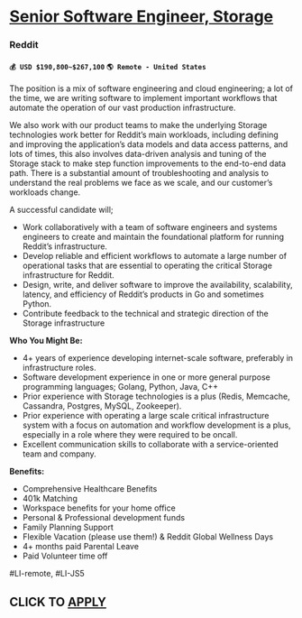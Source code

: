 # [Senior Software Engineer, Storage](https://www.remotewlb.com/apply/senior-software-engineer-storage-93018)  
### Reddit  
#### `💰 USD $190,800~$267,100` `🌎 Remote - United States`  

The position is a mix of software engineering and cloud engineering; a lot of the time, we are writing software to implement important workflows that automate the operation of our vast production infrastructure.

We also work with our product teams to make the underlying Storage technologies work better for Reddit’s main workloads, including defining and improving the application’s data models and data access patterns, and lots of times, this also involves data-driven analysis and tuning of the Storage stack to make step function improvements to the end-to-end data path. There is a substantial amount of troubleshooting and analysis to understand the real problems we face as we scale, and our customer’s workloads change.

A successful candidate will;

  * Work collaboratively with a team of software engineers and systems engineers to create and maintain the foundational platform for running Reddit’s infrastructure.
  * Develop reliable and efficient workflows to automate a large number of operational tasks that are essential to operating the critical Storage infrastructure for Reddit.
  * Design, write, and deliver software to improve the availability, scalability, latency, and efficiency of Reddit’s products in Go and sometimes Python.
  * Contribute feedback to the technical and strategic direction of the Storage infrastructure

**Who You Might Be:**

  * 4+ years of experience developing internet-scale software, preferably in infrastructure roles.
  * Software development experience in one or more general purpose programming languages; Golang, Python, Java, C++
  * Prior experience with Storage technologies is a plus (Redis, Memcache, Cassandra, Postgres, MySQL, Zookeeper). 
  * Prior experience with operating a large scale critical infrastructure system with a focus on automation and workflow development is a plus, especially in a role where they were required to be oncall.
  * Excellent communication skills to collaborate with a service-oriented team and company.

**Benefits:**

  * Comprehensive Healthcare Benefits
  * 401k Matching
  * Workspace benefits for your home office
  * Personal & Professional development funds
  * Family Planning Support
  * Flexible Vacation (please use them!) & Reddit Global Wellness Days
  * 4+ months paid Parental Leave
  * Paid Volunteer time off

#LI-remote, #LI-JS5

  
## CLICK TO [APPLY](https://www.remotewlb.com/apply/senior-software-engineer-storage-93018)

